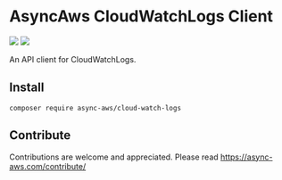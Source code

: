 # AsyncAws CloudWatchLogs Client

![](https://github.com/async-aws/cloud-watch-logs/workflows/Tests/badge.svg?branch=master)
![](https://github.com/async-aws/cloud-watch-logs/workflows/BC%20Check/badge.svg?branch=master)

An API client for CloudWatchLogs.

## Install

```cli
composer require async-aws/cloud-watch-logs
```

## Contribute

Contributions are welcome and appreciated. Please read https://async-aws.com/contribute/

